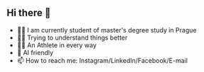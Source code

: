 ## Hi there 👋

- 👨‍🎓 I am currently student of master's degree study in Prague
- 👨‍💻 Trying to understand things better
- 🤽‍♂️ An Athlete in every way
- 🤖 AI friendly
- 📫 How to reach me: Instagram/LinkedIn/Facebook/E-mail
